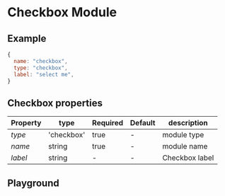 
# Checkbox Module

## Example
```jsx
{
  name: "checkbox",
  type: "checkbox",
  label: "select me",
}
```

## Checkbox properties

| Property     | type           | Required | Default | description |
| ------------ | -------------- | -------- | ------- | ----------- |
| *type*       | 'checkbox'     | true     | -       | module type |
| *name*       | string         | true     | -       | module name |
| *label*      | string         | -        | -       | Checkbox label |


## Playground
